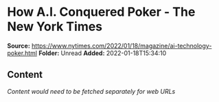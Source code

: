 # How A.I. Conquered Poker - The New York Times

**Source:** https://www.nytimes.com/2022/01/18/magazine/ai-technology-poker.html
**Folder:** Unread
**Added:** 2022-01-18T15:34:10




## Content
*Content would need to be fetched separately for web URLs*
